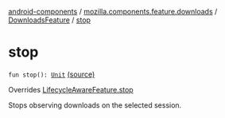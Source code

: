 [android-components](../../index.md) / [mozilla.components.feature.downloads](../index.md) / [DownloadsFeature](index.md) / [stop](./stop.md)

# stop

`fun stop(): `[`Unit`](https://kotlinlang.org/api/latest/jvm/stdlib/kotlin/-unit/index.html) [(source)](https://github.com/mozilla-mobile/android-components/blob/master/components/feature/downloads/src/main/java/mozilla/components/feature/downloads/DownloadsFeature.kt#L124)

Overrides [LifecycleAwareFeature.stop](../../mozilla.components.support.base.feature/-lifecycle-aware-feature/stop.md)

Stops observing downloads on the selected session.

